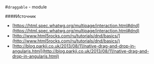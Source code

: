 #`draggable` - module

####Источник
- [https://html.spec.whatwg.org/multipage/interaction.html#dnd](https://html.spec.whatwg.org/multipage/interaction.html#dnd)
- [http://www.html5rocks.com/ru/tutorials/dnd/basics/](http://www.html5rocks.com/ru/tutorials/dnd/basics/)
- [http://blog.parkji.co.uk/2013/08/11/native-drag-and-drop-in-angularjs.html](http://blog.parkji.co.uk/2013/08/11/native-drag-and-drop-in-angularjs.html)